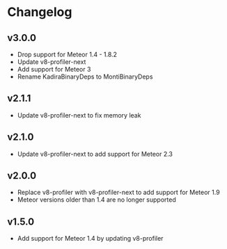 # Changelog

## v3.0.0

* Drop support for Meteor 1.4 - 1.8.2
* Update v8-profiler-next
* Add support for Meteor 3
* Rename KadiraBinaryDeps to MontiBinaryDeps

## v2.1.1

* Update v8-profiler-next to fix memory leak

## v2.1.0

* Update v8-profiler-next to add support for Meteor 2.3

## v2.0.0

* Replace v8-profiler with v8-profiler-next to add support for Meteor 1.9
* Meteor versions older than 1.4 are no longer supported

## v1.5.0

* Add support for Meteor 1.4 by updating v8-profiler
